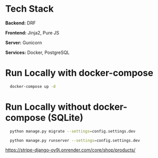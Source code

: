 
# Tech Stack

**Backend:** DRF

**Frontend:** Jinja2, Pure JS

**Server:** Gunicorn

**Services:** Docker, PostgreSQL


# Run Locally with docker-compose


```bash
  docker-compose up -d
```

# Run Locally without docker-compose (SQLite)


```bash
  python manage.py migrate --settings=config.settings.dev
```

```bash
  python manage.py runserver --settings=config.settings.dev
```

https://stripe-django-oy9j.onrender.com/core/shop/products/
